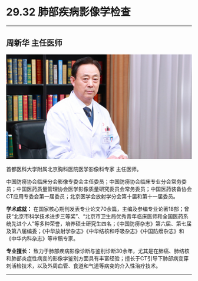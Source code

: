 # 29.32 肺部疾病影像学检查

---

## 周新华 主任医师

![1685944049103](image/c29_032/1685944049103.png)

首都医科大学附属北京胸科医院医学影像科专家 主任医师。

中国防痨协会临床分会影像专委会主任委员；中国防痨协会临床专业分会常务委员；中国医药质量管理协会医学影像质量研究委员会常务委员；中国医药装备协会CT应用专委会第一届委员；北京医学会放射学分会第十届和第十一届委员。

**学术成就：** 在国家核心期刊发表专业论文70余篇，主编及参编专业论著18部；曾获“北京市科学技术进步三等奖”、“北京市卫生局优秀青年临床医师和全国医药系统先进个人”等多种荣誉，培养硕士研究生四名；《中国防痨杂志》第六届、第七届及第八届编委；《中华放射学杂志》《中华结核和呼吸杂志》《中国防痨杂志》和《中华内科杂志》等审稿专家。

**专业擅长：** 致力于肺部疾病影像诊断与鉴别诊断30余年，尤其是在肺癌、肺结核和肺部炎症性病变的影像学鉴别方面具有丰富经验；擅长于CT引导下肺部病变穿刺活检技术，以及外周血管、食道和气道等病变的介入性治疗技术。

---
